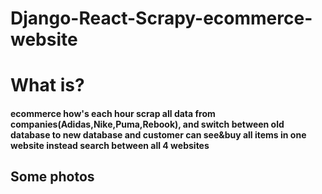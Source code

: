 # Django-React-Scrapy-ecommerce-website

<h1>What is?</h1>
<h4>
ecommerce how's each hour scrap all data from companies(Adidas,Nike,Puma,Rebook), and switch between old database to new database
and customer can see&buy all items in one website instead search between all 4 websites
</h4>
<h2>Some photos</h2>

